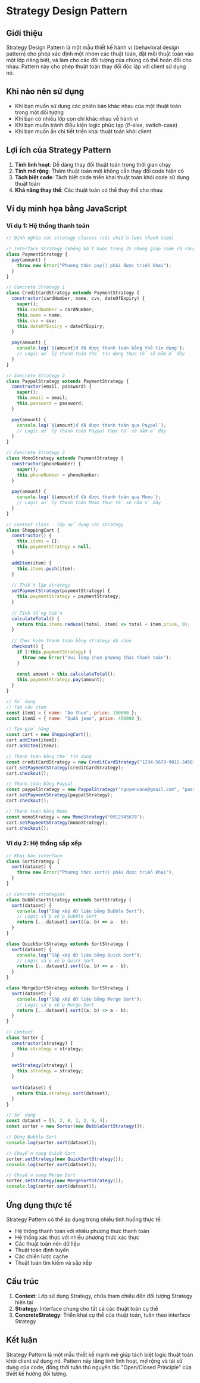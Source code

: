 # Strategy Design Pattern

## Giới thiệu

Strategy Design Pattern là một mẫu thiết kế hành vi (behavioral design pattern) cho phép xác định một nhóm các thuật toán, đặt mỗi thuật toán vào một lớp riêng biệt, và làm cho các đối tượng của chúng có thể hoán đổi cho nhau. Pattern này cho phép thuật toán thay đổi độc lập với client sử dụng nó.

## Khi nào nên sử dụng

- Khi bạn muốn sử dụng các phiên bản khác nhau của một thuật toán trong một đối tượng
- Khi bạn có nhiều lớp con chỉ khác nhau về hành vi
- Khi bạn muốn tránh điều kiện logic phức tạp (if-else, switch-case)
- Khi bạn muốn ẩn chi tiết triển khai thuật toán khỏi client

## Lợi ích của Strategy Pattern

1. **Tính linh hoạt**: Dễ dàng thay đổi thuật toán trong thời gian chạy
2. **Tính mở rộng**: Thêm thuật toán mới không cần thay đổi code hiện có
3. **Tách biệt code**: Tách biệt code triển khai thuật toán khỏi code sử dụng thuật toán
4. **Khả năng thay thế**: Các thuật toán có thể thay thế cho nhau

## Ví dụ minh họa bằng JavaScript

### Ví dụ 1: Hệ thống thanh toán

```javascript
// Định nghĩa các strategy classes (các chiến lược thanh toán)

// Interface Strategy (không bắt buộc trong JS nhưng giúp code rõ ràng hơn)
class PaymentStrategy {
  pay(amount) {
    throw new Error("Phương thức pay() phải được triển khai");
  }
}

// Concrete Strategy 1
class CreditCardStrategy extends PaymentStrategy {
  constructor(cardNumber, name, cvv, dateOfExpiry) {
    super();
    this.cardNumber = cardNumber;
    this.name = name;
    this.cvv = cvv;
    this.dateOfExpiry = dateOfExpiry;
  }

  pay(amount) {
    console.log(`${amount}đ đã được thanh toán bằng thẻ tín dụng`);
    // Logic xử lý thanh toán thẻ tín dụng thực tế sẽ nằm ở đây
  }
}

// Concrete Strategy 2
class PaypalStrategy extends PaymentStrategy {
  constructor(email, password) {
    super();
    this.email = email;
    this.password = password;
  }

  pay(amount) {
    console.log(`${amount}đ đã được thanh toán qua Paypal`);
    // Logic xử lý thanh toán Paypal thực tế sẽ nằm ở đây
  }
}

// Concrete Strategy 3
class MomoStrategy extends PaymentStrategy {
  constructor(phoneNumber) {
    super();
    this.phoneNumber = phoneNumber;
  }
  
  pay(amount) {
    console.log(`${amount}đ đã được thanh toán qua Momo`);
    // Logic xử lý thanh toán Momo thực tế sẽ nằm ở đây
  }
}

// Context class - lớp sử dụng các strategy
class ShoppingCart {
  constructor() {
    this.items = [];
    this.paymentStrategy = null;
  }

  addItem(item) {
    this.items.push(item);
  }
  
  // Thiết lập strategy
  setPaymentStrategy(paymentStrategy) {
    this.paymentStrategy = paymentStrategy;
  }
  
  // Tính tổng tiền
  calculateTotal() {
    return this.items.reduce((total, item) => total + item.price, 0);
  }
  
  // Thực hiện thanh toán bằng strategy đã chọn
  checkout() {
    if (!this.paymentStrategy) {
      throw new Error("Vui lòng chọn phương thức thanh toán");
    }
    
    const amount = this.calculateTotal();
    this.paymentStrategy.pay(amount);
  }
}

// Sử dụng
// Tạo các item
const item1 = { name: "Áo thun", price: 150000 };
const item2 = { name: "Quần jean", price: 450000 };

// Tạo giỏ hàng
const cart = new ShoppingCart();
cart.addItem(item1);
cart.addItem(item2);

// Thanh toán bằng thẻ tín dụng
const creditCardStrategy = new CreditCardStrategy("1234-5678-9012-3456", "Nguyen Van A", "123", "12/2025");
cart.setPaymentStrategy(creditCardStrategy);
cart.checkout();

// Thanh toán bằng Paypal
const paypalStrategy = new PaypalStrategy("nguyenvana@gmail.com", "password123");
cart.setPaymentStrategy(paypalStrategy);
cart.checkout();

// Thanh toán bằng Momo
const momoStrategy = new MomoStrategy("0912345678");
cart.setPaymentStrategy(momoStrategy);
cart.checkout();
```

### Ví dụ 2: Hệ thống sắp xếp

```javascript
// Khai báo interface
class SortStrategy {
  sort(dataset) {
    throw new Error("Phương thức sort() phải được triển khai");
  }
}

// Concrete strategies
class BubbleSortStrategy extends SortStrategy {
  sort(dataset) {
    console.log("Sắp xếp dữ liệu bằng Bubble Sort");
    // Logic sắp xếp Bubble Sort
    return [...dataset].sort((a, b) => a - b);
  }
}

class QuickSortStrategy extends SortStrategy {
  sort(dataset) {
    console.log("Sắp xếp dữ liệu bằng Quick Sort");
    // Logic sắp xếp Quick Sort
    return [...dataset].sort((a, b) => a - b);
  }
}

class MergeSortStrategy extends SortStrategy {
  sort(dataset) {
    console.log("Sắp xếp dữ liệu bằng Merge Sort");
    // Logic sắp xếp Merge Sort
    return [...dataset].sort((a, b) => a - b);
  }
}

// Context
class Sorter {
  constructor(strategy) {
    this.strategy = strategy;
  }
  
  setStrategy(strategy) {
    this.strategy = strategy;
  }
  
  sort(dataset) {
    return this.strategy.sort(dataset);
  }
}

// Sử dụng
const dataset = [5, 3, 8, 1, 2, 9, 4];
const sorter = new Sorter(new BubbleSortStrategy());

// Dùng Bubble Sort
console.log(sorter.sort(dataset));

// Chuyển sang Quick Sort
sorter.setStrategy(new QuickSortStrategy());
console.log(sorter.sort(dataset));

// Chuyển sang Merge Sort
sorter.setStrategy(new MergeSortStrategy());
console.log(sorter.sort(dataset));
```

## Ứng dụng thực tế

Strategy Pattern có thể áp dụng trong nhiều tình huống thực tế:

- Hệ thống thanh toán với nhiều phương thức thanh toán
- Hệ thống xác thực với nhiều phương thức xác thực
- Các thuật toán nén dữ liệu
- Thuật toán định tuyến
- Các chiến lược cache
- Thuật toán tìm kiếm và sắp xếp

## Cấu trúc

1. **Context**: Lớp sử dụng Strategy, chứa tham chiếu đến đối tượng Strategy hiện tại
2. **Strategy**: Interface chung cho tất cả các thuật toán cụ thể
3. **ConcreteStrategy**: Triển khai cụ thể của thuật toán, tuân theo interface Strategy

## Kết luận

Strategy Pattern là một mẫu thiết kế mạnh mẽ giúp tách biệt logic thuật toán khỏi client sử dụng nó. Pattern này tăng tính linh hoạt, mở rộng và tái sử dụng của code, đồng thời tuân thủ nguyên tắc "Open/Closed Principle" của thiết kế hướng đối tượng.
